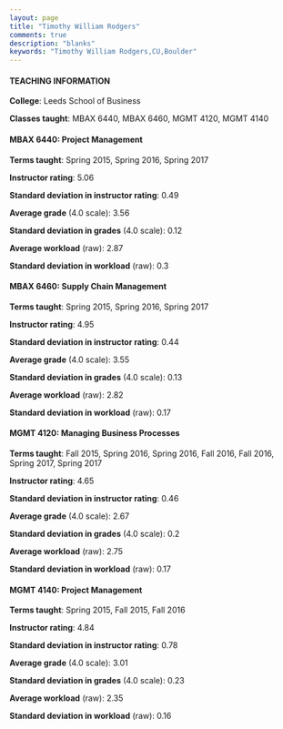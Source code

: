 ```yaml
---
layout: page
title: "Timothy William Rodgers" 
comments: true
description: "blanks"
keywords: "Timothy William Rodgers,CU,Boulder"
---
```

<head>
<script src="https://ajax.googleapis.com/ajax/libs/jquery/2.1.3/jquery.min.js"></script>
<script src="https://dl.dropboxusercontent.com/s/pc42nxpaw1ea4o9/highcharts.js?dl=0"></script>
<!-- <script src="../assets/js/highcharts.js"></script> -->
<style type="text/css">@font-face {
	font-family: "Bebas Neue";
	src: url(https://www.filehosting.org/file/details/544349/BebasNeue Regular.otf) format("opentype");
	}
	h1.Bebas { 
		font-family: "Bebas Neue", Verdana, Tahoma;
	}
</style>
</head>
	   
#### TEACHING INFORMATION

**College**: Leeds School of Business

**Classes taught**: MBAX 6440, MBAX 6460, MGMT 4120, MGMT 4140

#### MBAX 6440: Project Management

**Terms taught**: Spring 2015, Spring 2016, Spring 2017

**Instructor rating**: 5.06

**Standard deviation in instructor rating**: 0.49

**Average grade** (4.0 scale): 3.56

**Standard deviation in grades** (4.0 scale): 0.12

**Average workload** (raw): 2.87

**Standard deviation in workload** (raw): 0.3

#### MBAX 6460: Supply Chain Management

**Terms taught**: Spring 2015, Spring 2016, Spring 2017

**Instructor rating**: 4.95

**Standard deviation in instructor rating**: 0.44

**Average grade** (4.0 scale): 3.55

**Standard deviation in grades** (4.0 scale): 0.13

**Average workload** (raw): 2.82

**Standard deviation in workload** (raw): 0.17

#### MGMT 4120: Managing Business Processes

**Terms taught**: Fall 2015, Spring 2016, Spring 2016, Fall 2016, Fall 2016, Spring 2017, Spring 2017

**Instructor rating**: 4.65

**Standard deviation in instructor rating**: 0.46

**Average grade** (4.0 scale): 2.67

**Standard deviation in grades** (4.0 scale): 0.2

**Average workload** (raw): 2.75

**Standard deviation in workload** (raw): 0.17

#### MGMT 4140: Project Management

**Terms taught**: Spring 2015, Fall 2015, Fall 2016

**Instructor rating**: 4.84

**Standard deviation in instructor rating**: 0.78

**Average grade** (4.0 scale): 3.01

**Standard deviation in grades** (4.0 scale): 0.23

**Average workload** (raw): 2.35

**Standard deviation in workload** (raw): 0.16

